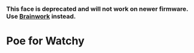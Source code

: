 ### This face is deprecated and will not work on newer firmware. Use [Brainwork](https://github.com/BraininaBowl/Brainwork-for-Watchy) instead. 

# Poe for Watchy
